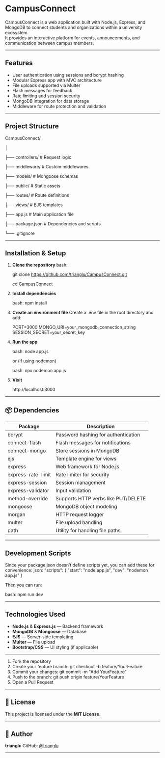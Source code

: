 # CampusConnect

CampusConnect is a web application built with Node.js, Express, and MongoDB to connect students and organizations within a university ecosystem.  
It provides an interactive platform for events, announcements, and communication between campus members.

---

## Features

- User authentication using sessions and bcrypt hashing  
- Modular Express app with MVC architecture  
- File uploads supported via Multer  
- Flash messages for feedback  
- Rate limiting and session security  
- MongoDB integration for data storage  
- Middleware for route protection and validation  

---

## Project Structure

CampusConnect/

│

├── controllers/      # Request logic

├── middleware/       # Custom middlewares

├── models/           # Mongoose schemas

├── public/           # Static assets

├── routes/           # Route definitions

├── views/            # EJS templates

├── app.js            # Main application file

├── package.json      # Dependencies and scripts

└── .gitignore

---

## Installation & Setup

1. **Clone the repository**
   bash:

   git clone https://github.com/trianglu/CampusConnect.git

   cd CampusConnect


3. **Install dependencies**

   bash:
   npm install

4. **Create an environment file**
   Create a .env file in the root directory and add:

   PORT=3000
   MONGO_URI=your_mongodb_connection_string
   SESSION_SECRET=your_secret_key

5. **Run the app**

   bash:
   node app.js
   
   or (if using nodemon)

   bash:
   npx nodemon app.js

6. **Visit**

   http://localhost:3000

---

## 📦 Dependencies

| Package              | Description                         |
| -------------------- | ----------------------------------- |
| bcrypt               | Password hashing for authentication |
| connect-flash        | Flash messages for notifications    |
| connect-mongo        | Store sessions in MongoDB           |
| ejs                  | Template engine for views           |
| express              | Web framework for Node.js           |
| express-rate-limit   | Rate limiter for security           |
| express-session      | Session management                  |
| express-validator    | Input validation                    |
| method-override      | Supports HTTP verbs like PUT/DELETE |
| mongoose             | MongoDB object modeling             |
| morgan               | HTTP request logger                 |
| multer               | File upload handling                |
| path                 | Utility for handling file paths     |

---

## Development Scripts

Since your package.json doesn’t define scripts yet, you can add these for convenience:
json:
"scripts": {
  "start": "node app.js",
  "dev": "nodemon app.js"
}

Then you can run:

bash:
npm run dev

---

## Technologies Used

* **Node.js** & **Express.js** — Backend framework
* **MongoDB** & **Mongoose** — Database
* **EJS** — Server-side templating
* **Multer** — File upload
* **Bootstrap/CSS** — UI styling (if applicable)

---


1. Fork the repository
2. Create your feature branch: git checkout -b feature/YourFeature
3. Commit your changes: git commit -m "Add YourFeature"
4. Push to the branch: git push origin feature/YourFeature
5. Open a Pull Request

---

## 📄 License

This project is licensed under the **MIT License**.

---

## 👤 Author

**trianglu**
GitHub: [@trianglu](https://github.com/trianglu)

---

